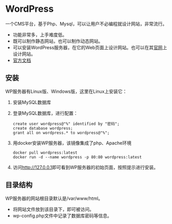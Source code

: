 # WordPress

一个CMS平台，基于Php、Mysql，可以让用户不必编程就设计网站，非常流行。

- 功能非常多，上手难度低。
- 既可以制作静态网站，也可以制作动态网站。
- 可以安装WordPress服务器，在它的Web页面上设计网站。也可以在其[官网](https://wordpress.com)上设计网站。
- [官方文档](https://codex.wordpress.org/zh-cn:Main_Page)

## 安装

WP服务器有Linux版、Windows版，这里在Linux上安装它：

1. 安装MySQL数据库
2. 登录MySQL数据库，进行配置：

    ```shell
    create user wordpress@"%" identified by "密码";
    create database wordpress;
    grant all on wordpress.* to wordpress@"%";
    ```

3. 用docker安装WP服务器，该镜像集成了php、Apache环境

    ```shell
    docker pull wordpress:latest
    docker run -d --name wordpress -p 80:80 wordpress:latest
    ```

4. 访问<http://127.0.0.1>即可看到WP服务器的初始页面，按照提示进行安装。

## 目录结构

WP服务器的网站根目录默认是/var/www/html。

- 将网站文件放到该目录下，即可被访问。
- wp-config.php文件中记录了数据库密码等信息。
